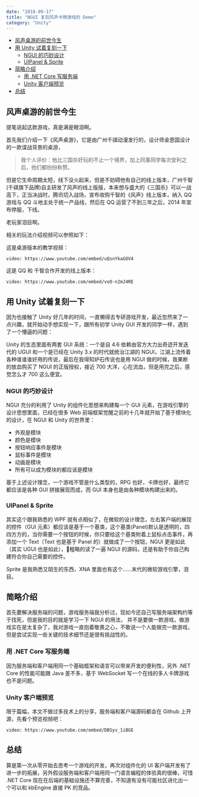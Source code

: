 ```yaml
---
date: "2018-09-17"
title: "NGUI 复刻风声卡牌游戏的 Demo"
category: "Unity"
---
```


<!-- TOC -->

- [风声桌游的前世今生](#风声桌游的前世今生)
- [用 Unity 试着复刻一下](#用-unity-试着复刻一下)
    - [NGUI 的巧妙设计](#ngui-的巧妙设计)
    - [UIPanel & Sprite](#uipanel--sprite)
- [简略介绍](#简略介绍)
    - [用 .NET Core 写服务端](#用-net-core-写服务端)
    - [Unity 客户端预览](#unity-客户端预览)
- [总结](#总结)

<!-- /TOC -->

## 风声桌游的前世今生

提笔说起这款游戏，真是满是眼泪啊。

首先我们介绍一下《风声桌游》，它是由广州千祺动漫发行的，设计师金恩国设计的一款谍战背景的桌游，

> 我个人评价：他比三国杀好玩的不止一个境界，加上同事同学每次安利之后，他们都纷纷称赞。

但是它生命周期太短，线下没火起来，但是不妨碍他有自己的线上版本，广州千智(千祺旗下品牌)自主研发了风声的线上版版，本来想与盛大的《三国杀》可以一战高下，正当决战时，腾讯切入战场，宣布收购千智的《风声》线上版本，纳入 QQ 游戏与 QQ 斗地主处于统一产品线，然后在 QQ 运营了不到三年之后，2014 年宣布停服，下线。

老玩家泪目啊。

相关的玩法介绍视频可以参照如下：

这是桌游版本的教学视频：

`video: https://www.youtube.com/embed/uQsnYkaGOV4`

这是 QQ 和 千智合作开发的线上版本：

`video: https://www.youtube.com/embed/voO-n2mJ4RE`


## 用 Unity 试着复刻一下

因为也接触了 Unity 好几年的时间，一直懒得去专研游戏开发，最近忽然来了一点兴趣，就开始动手想实现一下，跟所有初学 Unity GUI 开发的同学一样，遇到了一个懵逼的问题：

Unity 的生态里面有两套 GUI 系统：一个是自 4.6 依赖由官方大力出奇迹开发迭代的 UGUI 和一个是已经在 Unity 3.x 的时代就统治江湖的 NGUI，江湖上流传着各种谁谁谁好用的传说，最后在我得知炉石传说也是用 NGUI 做的时候，我果断的放血购买了 NGUI 的正版授权，接近 700 大洋，心在流血，但是用完之后，感觉怎么才 700 这么便宜。

### NGUI 的巧妙设计

NGUI 充分的利用了 Unity 的组件化思想来构建每一个 GUI 元素，在游戏引擎的设计思想里面，已经在很多 Web 前端框架觉醒之前的十几年就开始了基于模块化的设计，在 NGUI 和 Unity 的世界里：

- 外观是模块
- 颜色是模块
- 按钮响应事件是模块
- 鼠标事件是模块
- 动画是模块
- 所有可以成为模块的都应该是模块

基于上述设计理念，一个游戏不管是什么类型的，RPG 也好，卡牌也好，最终它都应该是各种 GUI 拼接展现而成，而 GUI 本身也是由各种模块构建出来的。

### UIPanel & Sprite

其实这个跟我熟悉的 WPF 就有点相似了，在微软的设计理念，左右客户端的展现的控件（GUI 元素）都应该是基于一个基类，这个基类(Panel)默认是透明的，四四方方的，当你需要一个按钮的时候，你只要给这个基类附着上鼠标点击事件，再添加一个 Text（Text 也是基于 Panel 的）就做成了一个按钮，NGUI 更是如此（其实 UGUI 也是如此），粗略的读了一遍 NGUI 的源码，还是有助于你自己构建符合你自己需要的控件。

Sprite 是我熟悉又陌生的东西，XNA 里面也有这个……末代的微软游戏引擎，泪目。

## 简略介绍

首先要解决服务端的问题，游戏服务端我分析过，现如今还自己写服务端架构约等于找死，但是我的目的就是学习一下 NGUI 的用法， 并不是要做一款游戏，做游戏实在是太复杂了，我对游戏一直抱着敬畏之心，不敢说一个人能做完一款游戏，但是尝试实现一些关键的技术细节还是很有挑战性的。

### 用 .NET Core 写服务端

因为服务端和客户端用同一个基础框架和语言可以带来开发的便利性，另外 .NET Core 的性能可能跟 Java 差不多，基于 WebSocket 写一个在线的多人卡牌游戏也不是问题。

### Unity 客户端预览

限于篇幅，本文不做过多技术上的分享，服务端和客户端源码都会在 Github 上开源，先看个预览视频吧：

`video: https://www.youtube.com/embed/DBSyv_1iBGE`


## 总结

算是第一次从零开始去思考一个游戏的开发，再次对组件化的 UI 客户端开发有了进一步的拓展，另外假设服务端和客户端用同一门语言编程的体验真的很棒，可惜 .NET Core 现在在后端的基础设施还不算完善，不知道有没有可能社区进化出一个可以和 kbEngine 直接 PK 的竞品。

